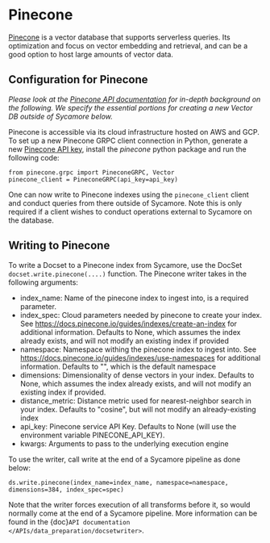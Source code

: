 # Pinecone

[Pinecone](https://www.pinecone.io/) is a vector database that supports serverless queries. Its optimization and focus on vector embedding and retrieval, and can be a good option to host large amounts of vector data.

## Configuration for Pinecone

*Please look at the [Pinecone API documentation](https://docs.pinecone.io/home) for in-depth background on the following. We specify the essential portions for creating a new Vector DB outside of Sycamore below.*

Pinecone is accessible via its cloud infrastructure hosted on AWS and GCP. To set up a new Pinecone GRPC client connection in Python, generate a new [Pinecone API key](https://www.app.pinecone.io/), install the *pinecone* python package and run the following code:

```
from pinecone.grpc import PineconeGRPC, Vector
pinecone_client = PineconeGRPC(api_key=api_key)
```

One can now write to Pinecone indexes using the `pinecone_client` client and conduct queries from there outside of Sycamore. Note this is only required if a client wishes to conduct operations external to Sycamore on the database.

## Writing to Pinecone

To write a Docset to a Pinecone index from Sycamore, use the DocSet `docset.write.pinecone(....)` function. The Pinecone writer takes in the following arguments:

- index_name: Name of the pinecone index to ingest into, is a required parameter.
- index_spec: Cloud parameters needed by pinecone to create your index. See https://docs.pinecone.io/guides/indexes/create-an-index for additional information. Defaults to None, which assumes the index already exists, and will not modify an existing index if provided
- namespace: Namespace withing the pinecone index to ingest into. See https://docs.pinecone.io/guides/indexes/use-namespaces for additional information. Defaults to "", which is the default namespace
- dimensions: Dimensionality of dense vectors in your index. Defaults to None, which assumes the index already exists, and will not modify an existing index if provided.
- distance_metric: Distance metric used for nearest-neighbor search in your index. Defaults to "cosine", but will not modify an already-existing index
- api_key: Pinecone service API Key. Defaults to None (will use the environment variable PINECONE_API_KEY).
- kwargs: Arguments to pass to the underlying execution engine

To use the writer, call write at the end of a Sycamore pipeline as done below:

```
ds.write.pinecone(index_name=index_name, namespace=namespace, dimensions=384, index_spec=spec)
```

Note that the writer forces execution of all transforms before it, so would normally come at the end of a Sycamore pipeline. More information can be found in the {doc}`API documentation </APIs/data_preparation/docsetwriter>`.
